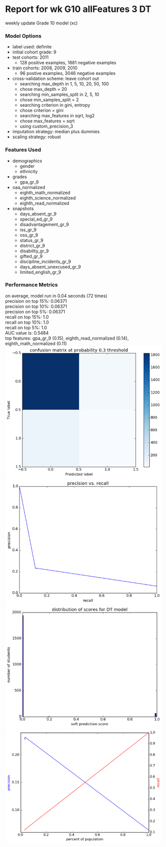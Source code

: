 # Report for wk G10 allFeatures 3 DT
weekly update Grade 10 model (xc)

### Model Options
* label used: definite
* initial cohort grade: 9
* test cohorts: 2011
	 * 128 positive examples, 1881 negative examples
* train cohorts: 2008, 2009, 2010
	 * 96 postive examples, 3046 negative examples
* cross-validation scheme: leave cohort out
	 * searching max_depth in 1, 5, 10, 20, 50, 100
	 * chose max_depth = 20
	 * searching min_samples_split in 2, 5, 10
	 * chose min_samples_split = 2
	 * searching criterion in gini, entropy
	 * chose criterion = gini
	 * searching max_features in sqrt, log2
	 * chose max_features = sqrt
	 * using custom_precision_3
* imputation strategy: median plus dummies
* scaling strategy: robust

### Features Used
* demographics
	 * gender
	 * ethnicity
* grades
	 * gpa_gr_9
* oaa_normalized
	 * eighth_math_normalized
	 * eighth_science_normalized
	 * eighth_read_normalized
* snapshots
	 * days_absent_gr_9
	 * special_ed_gr_9
	 * disadvantagement_gr_9
	 * iss_gr_9
	 * oss_gr_9
	 * status_gr_9
	 * district_gr_9
	 * disability_gr_9
	 * gifted_gr_9
	 * discipline_incidents_gr_9
	 * days_absent_unexcused_gr_9
	 * limited_english_gr_9

### Performance Metrics
on average, model run in 0.04 seconds (72 times) <br/>precision on top 15%: 0.06371 <br/>precision on top 10%: 0.06371 <br/>precision on top 5%: 0.06371 <br/>recall on top 15%: 1.0 <br/>recall on top 10%: 1.0 <br/>recall on top 5%: 1.0 <br/>AUC value is: 0.5484 <br/>top features: gpa_gr_9 (0.15), eighth_read_normalized (0.14), eighth_math_normalized (0.11)
![wk_G10_allFeatures_3_DT_confusion_mat_0.3.png](figs/wk_G10_allFeatures_3_DT_confusion_mat_0.3.png)
![wk_G10_allFeatures_3_DT_pr_vs_threshold.png](figs/wk_G10_allFeatures_3_DT_pr_vs_threshold.png)
![wk_G10_allFeatures_3_DT_score_dist.png](figs/wk_G10_allFeatures_3_DT_score_dist.png)
![wk_G10_allFeatures_3_DT_precision_recall_at_k.png](figs/wk_G10_allFeatures_3_DT_precision_recall_at_k.png)
